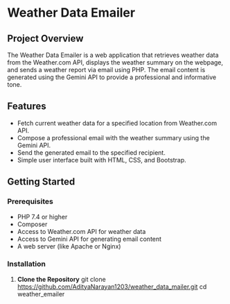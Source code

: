# Weather Data Emailer

## Project Overview
The Weather Data Emailer is a web application that retrieves weather data from the Weather.com API, displays the weather summary on the webpage, and sends a weather report via email using PHP. The email content is generated using the Gemini API to provide a professional and informative tone.

## Features
- Fetch current weather data for a specified location from Weather.com API.
- Compose a professional email with the weather summary using the Gemini API.
- Send the generated email to the specified recipient.
- Simple user interface built with HTML, CSS, and Bootstrap.

## Getting Started

### Prerequisites
- PHP 7.4 or higher
- Composer
- Access to Weather.com API for weather data
- Access to Gemini API for generating email content
- A web server (like Apache or Nginx)

### Installation

1. **Clone the Repository**
    git clone https://github.com/AdityaNarayan1203/weather_data_mailer.git
    cd weather_emailer
